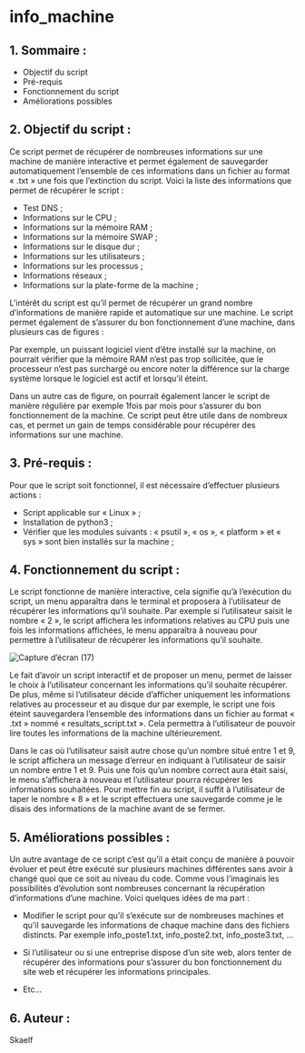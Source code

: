 # info_machine

## 1. Sommaire :

-	Objectif du script
-	Pré-requis
-	Fonctionnement du script
-	Améliorations possibles


## 2.	Objectif du script :

Ce script permet de récupérer de nombreuses informations sur une machine de manière interactive et permet également de sauvegarder automatiquement l’ensemble de ces informations dans un fichier au format « .txt » une fois que l’extinction du script. Voici la liste des informations que permet de récupérer le script :

-	Test DNS ;
-	Informations sur le CPU ;
-	Informations sur la mémoire RAM ;
-	Informations sur la mémoire SWAP ;
-	Informations sur le disque dur ;
-	Informations sur les utilisateurs ;
-	Informations sur les processus ;
-	Informations réseaux ;
-	Informations sur la plate-forme de la machine ;

L’intérêt du script est qu’il permet de récupérer un grand nombre d’informations de manière rapide et automatique sur une machine. Le script permet également de s’assurer du bon fonctionnement d’une machine, dans plusieurs cas de figures :

Par exemple, un puissant logiciel vient d’être installé sur la machine, on pourrait vérifier que la mémoire RAM n’est pas trop sollicitée, que le processeur n’est pas surchargé ou encore noter la différence sur la charge système lorsque le logiciel est actif et lorsqu’il éteint.

Dans un autre cas de figure, on pourrait également lancer le script de manière régulière par exemple 1fois par mois pour s’assurer du bon fonctionnement de la machine.
Ce script peut être utile dans de nombreux cas, et permet un gain de temps considérable pour récupérer des informations sur une machine.


## 3.	Pré-requis :

Pour que le script soit fonctionnel, il est nécessaire d’effectuer plusieurs actions :

-	Script applicable sur « Linux » ;
-	Installation de python3 ;
-	Vérifier que les modules suivants : « psutil », « os », « platform » et « sys » sont bien installés sur la machine ;


## 4.	Fonctionnement du script :

Le script fonctionne de manière interactive, cela signifie qu’à l’exécution du script, un menu apparaîtra dans le terminal et proposera à l’utilisateur de récupérer les informations qu’il souhaite. 
Par exemple si l’utilisateur saisit le nombre « 2 », le script affichera les informations relatives au CPU puis une fois les informations affichées, le menu apparaîtra à nouveau pour permettre à l’utilisateur de récupérer les informations qu’il souhaite.

![Capture d’écran (17)](https://user-images.githubusercontent.com/78484229/112192625-6c072780-8c07-11eb-98e2-ae965c8385a6.png)

Le fait d’avoir un script interactif et de proposer un menu, permet de laisser le choix à l’utilisateur concernant les informations qu’il souhaite récupérer. 
De plus, même si l’utilisateur décide d’afficher uniquement les informations relatives au processeur et au disque dur par exemple, le script une fois éteint sauvegardera l’ensemble des informations dans un fichier au format « .txt » nommé « resultats_script.txt ». 
Cela permettra à l’utilisateur de pouvoir lire toutes les informations de la machine ultérieurement. 

Dans le cas où l’utilisateur saisit autre chose qu’un nombre situé entre 1 et 9, le script affichera un message d’erreur en indiquant à l’utilisateur de saisir un nombre entre 1 et 9. Puis une fois qu’un nombre correct aura était saisi, le menu s’affichera à nouveau et l’utilisateur pourra récupérer les informations souhaitées. 
Pour mettre fin au script, il suffit à l’utilisateur de taper le nombre « 8 » et le script effectuera une sauvegarde comme je le disais des informations de la machine avant de se fermer. 


## 5.	Améliorations possibles :

Un autre avantage de ce script c’est qu’il a était conçu de manière à pouvoir évoluer et peut être exécuté sur plusieurs machines différentes sans avoir à changé quoi que ce soit au niveau du code. Comme vous l’imaginais les possibilités d’évolution sont nombreuses concernant la récupération d’informations d’une machine.
Voici quelques idées de ma part :

-	Modifier le script pour qu’il s’exécute sur de nombreuses machines et qu’il sauvegarde les informations de chaque machine dans des fichiers distincts. Par exemple info_poste1.txt, info_poste2.txt, info_poste3.txt, …

-	Si l’utilisateur ou si une entreprise dispose d’un site web, alors tenter de récupérer des informations pour s’assurer du bon fonctionnement du site web et récupérer les informations principales.

-	Etc… 

## 6. Auteur :

Skaelf


